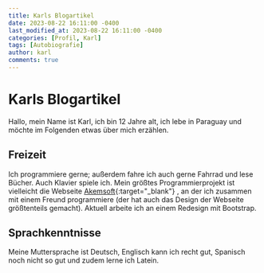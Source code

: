 ```yaml
---
title: Karls Blogartikel
date: 2023-08-22 16:11:00 -0400
last_modified_at: 2023-08-22 16:11:00 -0400
categories: [Profil, Karl]
tags: [Autobiografie]
author: karl
comments: true
---
```


# Karls Blogartikel

Hallo, mein Name ist Karl, ich bin 12 Jahre alt, ich lebe in Paraguay und möchte im Folgenden etwas über mich erzählen.

## Freizeit
Ich programmiere gerne; außerdem fahre ich auch gerne Fahrrad und lese Bücher. Auch Klavier spiele ich. Mein größtes Programmierprojekt ist vielleicht die Webseite [Akemsoft](https://akemsoft.com){:target="_blank"} , an der ich zusammen mit einem Freund programmiere (der hat auch das Design der Webseite größtenteils gemacht). Aktuell arbeite ich an einem Redesign mit Bootstrap.

## Sprachkenntnisse
Meine Muttersprache ist Deutsch, Englisch kann ich recht gut, Spanisch noch nicht so gut und zudem lerne ich Latein.

